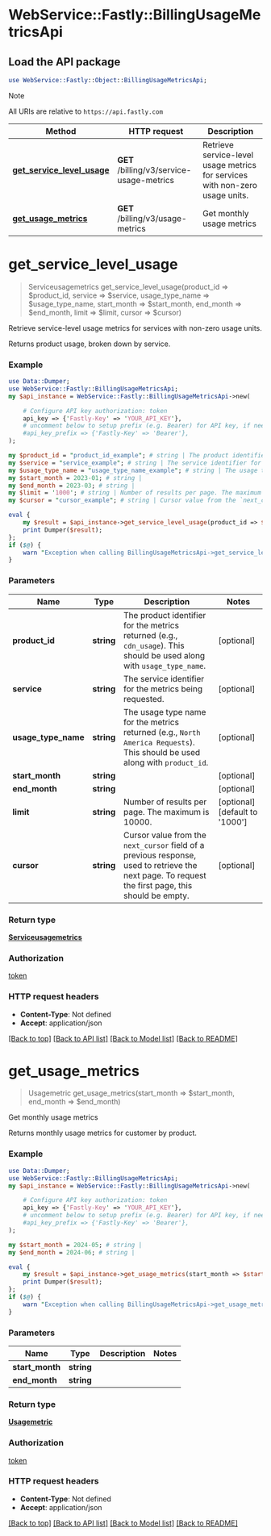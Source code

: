 # WebService::Fastly::BillingUsageMetricsApi

## Load the API package
```perl
use WebService::Fastly::Object::BillingUsageMetricsApi;
```

> [!NOTE]
> All URIs are relative to `https://api.fastly.com`

Method | HTTP request | Description
------ | ------------ | -----------
[**get_service_level_usage**](BillingUsageMetricsApi.md#get_service_level_usage) | **GET** /billing/v3/service-usage-metrics | Retrieve service-level usage metrics for services with non-zero usage units.
[**get_usage_metrics**](BillingUsageMetricsApi.md#get_usage_metrics) | **GET** /billing/v3/usage-metrics | Get monthly usage metrics


# **get_service_level_usage**
> Serviceusagemetrics get_service_level_usage(product_id => $product_id, service => $service, usage_type_name => $usage_type_name, start_month => $start_month, end_month => $end_month, limit => $limit, cursor => $cursor)

Retrieve service-level usage metrics for services with non-zero usage units.

Returns product usage, broken down by service.

### Example
```perl
use Data::Dumper;
use WebService::Fastly::BillingUsageMetricsApi;
my $api_instance = WebService::Fastly::BillingUsageMetricsApi->new(

    # Configure API key authorization: token
    api_key => {'Fastly-Key' => 'YOUR_API_KEY'},
    # uncomment below to setup prefix (e.g. Bearer) for API key, if needed
    #api_key_prefix => {'Fastly-Key' => 'Bearer'},
);

my $product_id = "product_id_example"; # string | The product identifier for the metrics returned (e.g., `cdn_usage`). This should be used along with `usage_type_name`.
my $service = "service_example"; # string | The service identifier for the metrics being requested.
my $usage_type_name = "usage_type_name_example"; # string | The usage type name for the metrics returned (e.g., `North America Requests`). This should be used along with `product_id`.
my $start_month = 2023-01; # string | 
my $end_month = 2023-03; # string | 
my $limit = '1000'; # string | Number of results per page. The maximum is 10000.
my $cursor = "cursor_example"; # string | Cursor value from the `next_cursor` field of a previous response, used to retrieve the next page. To request the first page, this should be empty.

eval {
    my $result = $api_instance->get_service_level_usage(product_id => $product_id, service => $service, usage_type_name => $usage_type_name, start_month => $start_month, end_month => $end_month, limit => $limit, cursor => $cursor);
    print Dumper($result);
};
if ($@) {
    warn "Exception when calling BillingUsageMetricsApi->get_service_level_usage: $@\n";
}
```

### Parameters

Name | Type | Description  | Notes
------------- | ------------- | ------------- | -------------
 **product_id** | **string**| The product identifier for the metrics returned (e.g., `cdn_usage`). This should be used along with `usage_type_name`. | [optional] 
 **service** | **string**| The service identifier for the metrics being requested. | [optional] 
 **usage_type_name** | **string**| The usage type name for the metrics returned (e.g., `North America Requests`). This should be used along with `product_id`. | [optional] 
 **start_month** | **string**|  | [optional] 
 **end_month** | **string**|  | [optional] 
 **limit** | **string**| Number of results per page. The maximum is 10000. | [optional] [default to &#39;1000&#39;]
 **cursor** | **string**| Cursor value from the `next_cursor` field of a previous response, used to retrieve the next page. To request the first page, this should be empty. | [optional] 

### Return type

[**Serviceusagemetrics**](Serviceusagemetrics.md)

### Authorization

[token](../README.md#token)

### HTTP request headers

 - **Content-Type**: Not defined
 - **Accept**: application/json

[[Back to top]](#) [[Back to API list]](../README.md#documentation-for-api-endpoints) [[Back to Model list]](../README.md#documentation-for-models) [[Back to README]](../README.md)

# **get_usage_metrics**
> Usagemetric get_usage_metrics(start_month => $start_month, end_month => $end_month)

Get monthly usage metrics

Returns monthly usage metrics for customer by product.

### Example
```perl
use Data::Dumper;
use WebService::Fastly::BillingUsageMetricsApi;
my $api_instance = WebService::Fastly::BillingUsageMetricsApi->new(

    # Configure API key authorization: token
    api_key => {'Fastly-Key' => 'YOUR_API_KEY'},
    # uncomment below to setup prefix (e.g. Bearer) for API key, if needed
    #api_key_prefix => {'Fastly-Key' => 'Bearer'},
);

my $start_month = 2024-05; # string | 
my $end_month = 2024-06; # string | 

eval {
    my $result = $api_instance->get_usage_metrics(start_month => $start_month, end_month => $end_month);
    print Dumper($result);
};
if ($@) {
    warn "Exception when calling BillingUsageMetricsApi->get_usage_metrics: $@\n";
}
```

### Parameters

Name | Type | Description  | Notes
------------- | ------------- | ------------- | -------------
 **start_month** | **string**|  | 
 **end_month** | **string**|  | 

### Return type

[**Usagemetric**](Usagemetric.md)

### Authorization

[token](../README.md#token)

### HTTP request headers

 - **Content-Type**: Not defined
 - **Accept**: application/json

[[Back to top]](#) [[Back to API list]](../README.md#documentation-for-api-endpoints) [[Back to Model list]](../README.md#documentation-for-models) [[Back to README]](../README.md)

